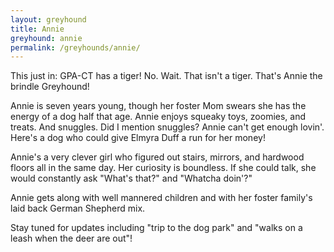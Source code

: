 ```yaml
---
layout: greyhound
title: Annie
greyhound: annie
permalink: /greyhounds/annie/
---
```


This just in: GPA-CT has a tiger! No. Wait. That isn't a tiger. That's Annie the brindle Greyhound!

Annie is seven years young, though her foster Mom swears she has the energy of a dog half that age. Annie enjoys squeaky toys, zoomies, and treats. And snuggles. Did I mention snuggles? Annie can't get enough lovin'. Here's a dog who could give Elmyra Duff a run for her money!

Annie's a very clever girl who figured out stairs, mirrors, and hardwood floors all in the same day. Her curiosity is boundless. If she could talk, she would constantly ask "What's that?" and "Whatcha doin'?"

Annie gets along with well mannered children and with her foster family's laid back German
Shepherd mix.

Stay tuned for updates including "trip to the dog park" and "walks on a leash when the deer are out"!

<div class="col-md-6">
<div class="fb-post" data-href="https://www.facebook.com/greyhoundpetscentraltexas/posts/10155661536013572:0" data-width="auto" data-show-text="true"></div>
</div>

<div class="col-md-6">
<div class="fb-post" data-href="https://www.facebook.com/greyhoundpetscentraltexas/posts/10155792948883572" data-width="auto" data-show-text="true"></div>
</div>
